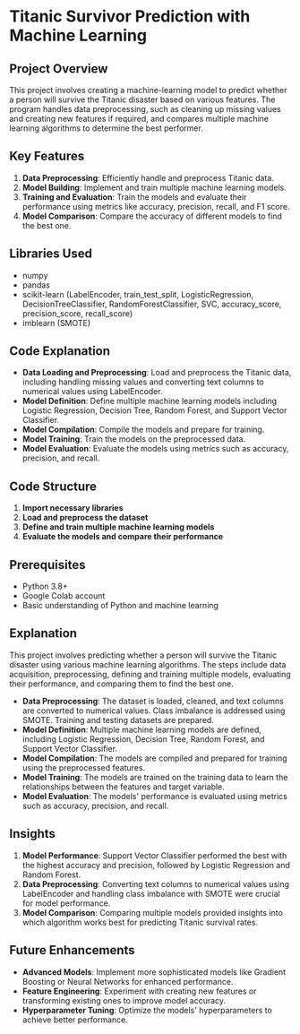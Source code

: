 # Titanic Survivor Prediction with Machine Learning

## Project Overview
This project involves creating a machine-learning model to predict whether a person will survive the Titanic disaster based on various features. The program handles data preprocessing, such as cleaning up missing values and creating new features if required, and compares multiple machine learning algorithms to determine the best performer.

## Key Features
1. **Data Preprocessing**: Efficiently handle and preprocess Titanic data.
2. **Model Building**: Implement and train multiple machine learning models.
3. **Training and Evaluation**: Train the models and evaluate their performance using metrics like accuracy, precision, recall, and F1 score.
4. **Model Comparison**: Compare the accuracy of different models to find the best one.

## Libraries Used
- numpy
- pandas
- scikit-learn (LabelEncoder, train_test_split, LogisticRegression, DecisionTreeClassifier, RandomForestClassifier, SVC, accuracy_score, precision_score, recall_score)
- imblearn (SMOTE)

## Code Explanation
- **Data Loading and Preprocessing**: Load and preprocess the Titanic data, including handling missing values and converting text columns to numerical values using LabelEncoder.
- **Model Definition**: Define multiple machine learning models including Logistic Regression, Decision Tree, Random Forest, and Support Vector Classifier.
- **Model Compilation**: Compile the models and prepare for training.
- **Model Training**: Train the models on the preprocessed data.
- **Model Evaluation**: Evaluate the models using metrics such as accuracy, precision, and recall.

## Code Structure
1. **Import necessary libraries**
2. **Load and preprocess the dataset**
3. **Define and train multiple machine learning models**
4. **Evaluate the models and compare their performance**

## Prerequisites
- Python 3.8+
- Google Colab account
- Basic understanding of Python and machine learning

## Explanation
This project involves predicting whether a person will survive the Titanic disaster using various machine learning algorithms. The steps include data acquisition, preprocessing, defining and training multiple models, evaluating their performance, and comparing them to find the best one.

- **Data Preprocessing**: The dataset is loaded, cleaned, and text columns are converted to numerical values. Class imbalance is addressed using SMOTE. Training and testing datasets are prepared.
- **Model Definition**: Multiple machine learning models are defined, including Logistic Regression, Decision Tree, Random Forest, and Support Vector Classifier.
- **Model Compilation**: The models are compiled and prepared for training using the preprocessed features.
- **Model Training**: The models are trained on the training data to learn the relationships between the features and target variable.
- **Model Evaluation**: The models' performance is evaluated using metrics such as accuracy, precision, and recall.

## Insights
1. **Model Performance**: Support Vector Classifier performed the best with the highest accuracy and precision, followed by Logistic Regression and Random Forest.
2. **Data Preprocessing**: Converting text columns to numerical values using LabelEncoder and handling class imbalance with SMOTE were crucial for model performance.
3. **Model Comparison**: Comparing multiple models provided insights into which algorithm works best for predicting Titanic survival rates.

## Future Enhancements
- **Advanced Models**: Implement more sophisticated models like Gradient Boosting or Neural Networks for enhanced performance.
- **Feature Engineering**: Experiment with creating new features or transforming existing ones to improve model accuracy.
- **Hyperparameter Tuning**: Optimize the models' hyperparameters to achieve better performance.

